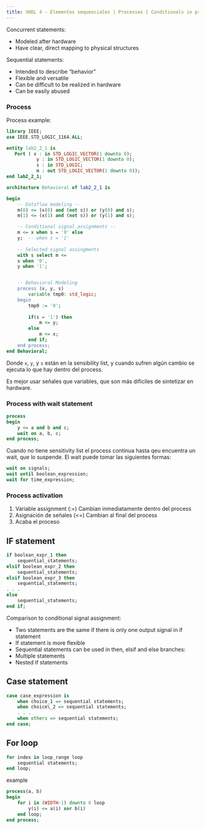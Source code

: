 ```yaml
---
title: VHDL 4 - Elementos sequenciales | Processes | Conditionals in processes | for loop
---
```


Concurrent statements:
* Modeled after hardware 
* Have clear, direct mapping to physical structures 
 
Sequential statements:
* Intended to describe “behavior”
* Flexible and versatile
* Can be difficult to be realized in hardware
* Can be easily abused

### Process

Process example:

```VHDL
library IEEE;
use IEEE.STD_LOGIC_1164.ALL;

entity lab2_2_1 is
   Port ( x : in STD_LOGIC_VECTOR(1 downto 0);
           y : in STD_LOGIC_VECTOR(1 downto 0);
           s : in STD_LOGIC;
           m : out STD_LOGIC_VECTOR(1 downto 0));
end lab2_2_1;

architecture Behavioral of lab2_2_1 is

begin
    -- Dataflow modeling --
    m(0) <= (x(0) and (not s)) or (y(0) and s);
    m(1) <= (x(1) and (not s)) or (y(1) and s);

    -- Conditional signal assignments --
    m <= x when s = '0' else 
    y;  -- when s = '1' 
    
    -- Selected signal assingments
    with s select m <=
    x when '0',
    y when '1';


    -- Behavioral Modeling
    process (x, y, s)
        variable tmp0: std_logic;
    begin
        tmp0 := '0';
        
        if(s = '1') then
            m <= y;
        else
            m <= x;
        end if;
    end process;
end Behavioral;
```

Donde `x`, `y`, y `s` están en la sensibility list, y cuando sufren algún cambio se ejecuta lo que hay dentro del process.

Es mejor usar señales que variables, que son más dificiles de sintetizar en hardware.

### Process with wait statement

```VHDL
process 
begin 
    y <= a and b and c; 
    wait on a, b, c; 
end process;
```

Cuando no tiene sensitivity list el process continua hasta qeu encuentra un wait, que lo suspende. El wait puede tomar las siguientes formas:

```VHDL
wait on signals;
wait until boolean_expression;
wait for time_expression;
```

### Process activation

1. Variable assignment (:=) Cambian inmediatamente dentro del process
2. Asignación de señales (<=) Cambian al final del process
3. Acaba el proceso 

## IF statement

```VHDL
if boolean_expr_1 then
    sequential_statements;
elsif boolean_expr_2 then
    sequential_statements;
elsif boolean_expr_3 then 
    sequential_statements;
. . . 
else 
    sequential_statements;
end if;
```

Comparison to conditional signal assignment:
* Two statements are the same if there is only one output signal in if statement
* If statement is more flexible 
* Sequential statements can be used in then, elsif and else branches: 
* Multiple statements 
* Nested if statements


## Case statement

```VHDL
case case_expression is
    when choice_1 => sequential statements; 
    when choice\_2 => sequential statements;
    . . . 
    when others => sequential statements; 
end case;
```

## For loop

```VHDL
for index in loop_range loop
    sequential statements; 
end loop;
```

example

```VHDL
process(a, b)
begin
    for i in (WIDTH-1) downto 0 loop
        y(i) <= a(i) xor b(i)
    end loop;
end process;
```